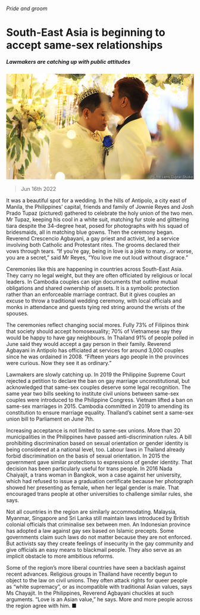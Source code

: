 ###### Pride and groom

# South-East Asia is beginning to accept same-sex relationships 

##### Lawmakers are catching up with public attitudes 

![image](images/20220618_ASP001.jpg) 

> Jun 16th 2022 

It was a beautiful spot for a wedding. In the hills of Antipolo, a city east of Manila, the Philippines’ capital, friends and family of Jownie Reyes and Josh Prado Tupaz (pictured) gathered to celebrate the holy union of the two men. Mr Tupaz, keeping his cool in a white suit, matching fur stole and glittering tiara despite the 34-degree heat, posed for photographs with his squad of bridesmaids, all in matching blue gowns. Then the ceremony began. Reverend Crescencio Agbayani, a gay priest and activist, led a service involving both Catholic and Protestant rites. The grooms declared their vows through tears. “If you’re gay, being in love is a joke to many…or worse, you are a secret,” said Mr Reyes, “You love me out loud without disgrace.” 

Ceremonies like this are happening in countries across South-East Asia. They carry no legal weight, but they are often officiated by religious or local leaders. In Cambodia couples can sign documents that outline mutual obligations and shared ownership of assets. It is a symbolic protection rather than an enforceable marriage contract. But it gives couples an excuse to throw a traditional wedding ceremony, with local officials and monks in attendance and guests tying red string around the wrists of the spouses. 

The ceremonies reflect changing social mores. Fully 73% of Filipinos think that society should accept homosexuality; 70% of Vietnamese say they would be happy to have gay neighbours. In Thailand 91% of people polled in June said they would accept a gay person in their family. Reverend Agbayani in Antipolo has officiated at services for around 3,000 couples since he was ordained in 2008. “Fifteen years ago people in the provinces were curious. Now they see it as ordinary.” 

Lawmakers are slowly catching up. In 2019 the Philippine Supreme Court rejected a petition to declare the ban on gay marriage unconstitutional, but acknowledged that same-sex couples deserve some legal recognition. The same year two bills seeking to institute civil unions between same-sex couples were introduced to the Philippine Congress. Vietnam lifted a ban on same-sex marriages in 2015. Cambodia committed in 2019 to amending its constitution to ensure marriage equality. Thailand’s cabinet sent a same-sex union bill to Parliament on June 7th. 

Increasing acceptance is not limited to same-sex unions. More than 20 municipalities in the Philippines have passed anti-discrimination rules. A bill prohibiting discrimination based on sexual orientation or gender identity is being considered at a national level, too. Labour laws in Thailand already forbid discrimination on the basis of sexual orientation. In 2015 the government gave similar protections to expressions of gender identity. That decision has been particularly useful for trans people. In 2016 Nada Chaiyajit, a trans woman in Bangkok, won a case against her university, which had refused to issue a graduation certificate because her photograph showed her presenting as female, when her legal gender is male. That encouraged trans people at other universities to challenge similar rules, she says.

Not all countries in the region are similarly accommodating. Malaysia, Myanmar, Singapore and Sri Lanka still maintain laws introduced by British colonial officials that criminalise sex between men. An Indonesian province has adopted a law against gay sex based on Islamic precepts. Some governments claim such laws do not matter because they are not enforced. But activists say they create feelings of insecurity in the gay community and give officials an easy means to blackmail people. They also serve as an implicit obstacle to more ambitious reforms.

Some of the region’s more liberal countries have seen a backlash against recent advances. Religious groups in Thailand have recently begun to object to the law on civil unions. They often attack rights for queer people as “white supremacy”, or as incompatible with traditional Asian values, says Ms Chayajit. In the Philippines, Reverend Agbayani chuckles at such arguments. “Love is an Asian value,” he says. More and more people across the region agree with him. ■

